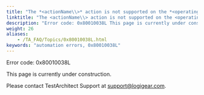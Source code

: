 ```yaml
--- 
title: "The *<actionName\\>* action is not supported on the *<operatingSystemName\\>* platform. Please use another applicable action."
linktitle: "The <actionName\\> action is not supported on the <operatingSystemName\\> platform. Please use another applicable action."
description: "Error code: 0x80010038L This page is currently under construction. Please contact TestArchitect Support at support@logigear.com ."
weight: 26
aliases: 
    - /TA_FAQ/Topics/0x80010038L.html
keywords: "automation errors, 0x80010038L"
---
```


Error code: 0x80010038L

This page is currently under construction.

Please contact TestArchitect Support at [support@logigear.com](mailto:support@logigear.com).




